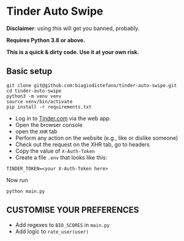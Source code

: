 # Tinder Auto Swipe

**Disclaimer**: using this will get you banned, probably.

**Requires Python 3.8 or above.**

**This is a quick & dirty code. Use it at your own risk.**

## Basic setup

```shell
git clone git@github.com:biagiodistefano/tinder-auto-swipe.git
cd tinder-auto-swipe
python3 -m venv venv
source venv/bin/activate
pip install -r requirements.txt
```

* Log in to [Tinder.com](https://www.tinder.com/) via the web app.
* Open the browser console
* open the `XHR` tab
* Perform any action on the website (e.g., like or dislike someone)
* Check out the request on the XHR tab, go to headers
* Copy the value of `X-Auth-Token`
* Create a file `.env` that looks like this:

```dotenv
TINDER_TOKEN=<your X-Auth-Token here>
```

Now run

```shell
python main.py
```


## CUSTOMISE YOUR PREFERENCES

* Add regexes to `BIO_SCORES` in `main.py`
* Add logic to `rate_user(user)`